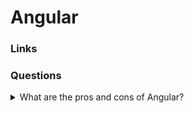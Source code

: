 # Angular

### Links

### Questions

<details>
  <summary>What are the pros and cons of Angular?</summary>

  Prons:
  
  * Angular use Typescript;

  * Angular has good documentation and provides all scope of needed information;

  * Angular has one side data binding;

  * Angular uses an MVVM(Model-View-ViewModel) that allows avoiding the general part of errors;

  * Use dependency injection.

  * Structure and architecture have good adaptation for increasing.

  Cons:

  * A lot of structures as Component, Pipes, Template, etc. increase the learning process;

  * Have a low performance without optimization, but it is possible to avoid the performance problem using ChangeDetectionStrategy where it is needed.

</details>
